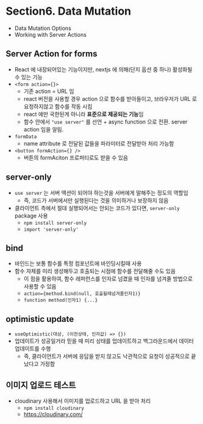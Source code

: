 # Section6. Data Mutation

- Data Mutation Options
- Working with Server Actions

## Server Action for forms

- React 에 내장되어있는 기능이지만, nextjs 에 의해(단지 옵션 중 하나) 활성화될 수 있는 기능
- `<form action={}>`
  - 기존 action = URL 임
  - react 버전을 사용할 경우 action 으로 함수를 받아들이고, 브라우저가 URL 로 요청하지않고 함수를 작동 시킴
  - react 에만 국한된게 아니라 **표준으로 제공되는 기능**임
  - 함수 안에서 `"use server"` 를 선언 + async function 으로 전환. server action 임을 알림.
- `formData`
  - name attribute 로 전달된 값들을 파라미터로 전달받아 처리 가능함
- `<button formAction={} />`
  - 버튼의 formAciton 프로퍼티로도 받을 수 있음

## server-only

- `use server` 는 서버 액션이 되어야 하는것을 서버에게 말해주는 정도의 역할임
  - 즉, 코드가 서버에서만 실행된다는 것을 의미하거나 보장하지 않음
- 클라이언트 측에서 절대 실행되어서는 안되는 코드가 있다면, `server-only` package 사용
  - `npm install server-only`
  - `import 'server-only'`

## bind

- 바인드는 보통 함수를 특정 컴포넌트에 바인딩시킬때 사용
- 함수 자체를 미리 생성해두고 호출되는 시점에 함수를 전달해줄 수도 있음
  - 이 점을 활용하여, 함수 레퍼런스를 인자로 넘겼을 때 인자를 넘겨줄 방법으로 사용할 수 있음
  - `action={method.bind(null, 호출될때넘겨줄인자1)}`
  - `function method(인자1) {...}`

## optimistic update

- `useOptimistic(대상, (이전상태, 인자값) => {})`
- 업데이트가 성공일거라 믿을 때 미리 상태를 업데이트하고 백그라운드에서 데이터 업데이트를 수행
  - 즉, 클라이언트가 서버에 응답을 받지 않고도 낙관적으로 요청이 성공적으로 끝났다고 가정함

## 이미지 업로드 테스트

- cloudinary 사용해서 이미지를 업로드하고 URL 을 받아 처리
  - `npm install cloudinary`
  - https://cloudinary.com/
